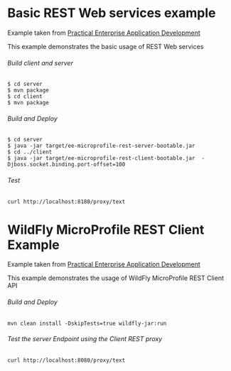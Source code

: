 Basic REST Web services example
=====================================
Example taken from [Practical Enterprise Application Development](http://www.itbuzzpress.com/ebooks/java-ee-7-development-on-wildfly.html)

This example demonstrates the basic usage of REST Web services

###### Build client and server
```shell
$ cd server
$ mvn package
$ cd client
$ mvn package
```

###### Build and Deploy
```shell
$ cd server
$ java -jar target/ee-microprofile-rest-server-bootable.jar
$ cd ../client
$ java -jar target/ee-microprofile-rest-client-bootable.jar  -Djboss.socket.binding.port-offset=100
```

###### Test
```shell
curl http://localhost:8180/proxy/text
```






WildFly MicroProfile REST Client Example
=====================================
Example taken from [Practical Enterprise Application Development](http://www.itbuzzpress.com/ebooks/java-ee-7-development-on-wildfly.html)

This example demonstrates the usage of WildFly MicroProfile REST Client API

###### Build and Deploy
```shell
mvn clean install -DskipTests=true wildfly-jar:run
```

###### Test the server Endpoint using the Client REST proxy
```shell
curl http://localhost:8080/proxy/text
```

